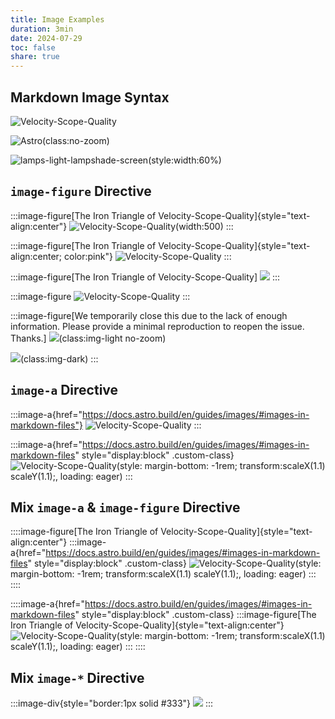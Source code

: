 ```yaml
---
title: Image Examples
duration: 3min
date: 2024-07-29
toc: false
share: true
---
```


## Markdown Image Syntax

<!-- The <img> tag is not supported for local images, and the <Image /> component is unavailable in .md files. -->
<!-- <figure>
  <img src="../../assets/mental-health-oss/oss-mental-iron-triangle.svg" />
  <figcaption text-center>The Iron Triangle of Velocity-Scope-Quality</figcaption>
</figure> -->

<!-- Local image stored in src/assets/ -->
<!-- Use a relative file path or import alias -->

![Velocity-Scope-Quality](../../assets/mental-health-oss/oss-mental-iron-triangle.svg)

<!-- Image stored in public/images/ -->
<!-- Use the file path relative to public/ -->

![Astro](/astro.jpg)(class:no-zoom)

<!-- Remote image on another server -->
<!-- Use the full URL of the image -->
<!-- Remote images and images stored in the public/ folder are not optimized. -->

![lamps-light-lampshade-screen](https://images.pexels.com/photos/27255539/pexels-photo-27255539/free-photo-of-woman-in-white-dress-crouching-in-flowers.jpeg)(style:width:60%)

## `image-figure` Directive

:::image-figure[The Iron Triangle of Velocity-Scope-Quality]{style="text-align:center"}
![Velocity-Scope-Quality](../../assets/mental-health-oss/oss-mental-iron-triangle.svg)(width:500)
:::

:::image-figure[The Iron Triangle of Velocity-Scope-Quality]{style="text-align:center; color:pink"}
![Velocity-Scope-Quality](../../assets/mental-health-oss/oss-mental-iron-triangle.svg)
:::

:::image-figure[The Iron Triangle of Velocity-Scope-Quality]
![](../../assets/mental-health-oss/oss-mental-iron-triangle.svg)
:::

:::image-figure
![Velocity-Scope-Quality](../../assets/mental-health-oss/oss-mental-iron-triangle.svg)
:::

:::image-figure[We temporarily close this due to the lack of enough information. Please provide a minimal reproduction to reopen the issue. Thanks.]
![](../../assets/why-reproductions-are-required/issue-close-without-repro-light.png)(class:img-light no-zoom)

![](../../assets/why-reproductions-are-required/issue-close-without-repro-dark.png)(class:img-dark)
:::

<!-- No figcaption text found for image-figure directive -->
<!-- :::image-figure
![](../../assets/mental-health-oss/oss-mental-iron-triangle.svg)
::: -->

## `image-a` Directive

:::image-a{href="https://docs.astro.build/en/guides/images/#images-in-markdown-files"}
![Velocity-Scope-Quality](../../assets/why-not-prettier/prettier-print-width.png)
:::

:::image-a{href="https://docs.astro.build/en/guides/images/#images-in-markdown-files" style="display:block" .custom-class}
![Velocity-Scope-Quality](../../assets/why-not-prettier/prettier-print-width.png)(style: margin-bottom: -1rem; transform:scaleX(1.1) scaleY(1.1);, loading: eager)
:::

## Mix `image-a` & `image-figure` Directive

::::image-figure[The Iron Triangle of Velocity-Scope-Quality]{style="text-align:center"}
:::image-a{href="https://docs.astro.build/en/guides/images/#images-in-markdown-files" style="display:block" .custom-class}
![Velocity-Scope-Quality](../../assets/why-not-prettier/prettier-print-width.png)(style: margin-bottom: -1rem; transform:scaleX(1.1) scaleY(1.1);, loading: eager)
:::
::::

::::image-a{href="https://docs.astro.build/en/guides/images/#images-in-markdown-files" style="display:block" .custom-class}
:::image-figure[The Iron Triangle of Velocity-Scope-Quality]{style="text-align:center"}
![Velocity-Scope-Quality](../../assets/why-not-prettier/prettier-print-width.png)(style: margin-bottom: -1rem; transform:scaleX(1.1) scaleY(1.1);, loading: eager)
:::
::::

<!-- No external links provided. -->
<!-- :::image-a
![Velocity-Scope-Quality](../../assets/why-not-prettier/prettier-print-width.png)
::: -->

## Mix `image-*` Directive

:::image-div{style="border:1px solid #333"}
![](../../assets/why-reproductions-are-required/issue-close-without-repro-light.png)
:::

<!-- Can't handle the case where lable contains md syntax for now -->
